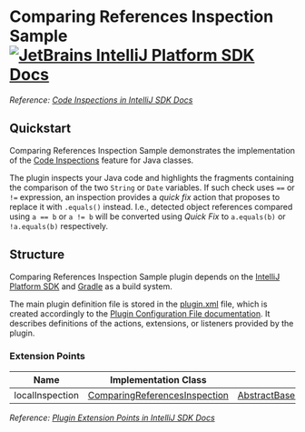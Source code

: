 # Comparing References Inspection Sample [![JetBrains IntelliJ Platform SDK Docs](https://jb.gg/badges/docs.svg)][docs]
*Reference: [Code Inspections in IntelliJ SDK Docs][docs:code_inspections]*

## Quickstart

Comparing References Inspection Sample demonstrates the implementation
of the [Code Inspections][docs:code_inspections] feature for Java classes. 

The plugin inspects your Java code and highlights the fragments containing the comparison of the two `String` or `Date`
variables. If such check uses `==` or `!=` expression, an inspection provides a *quick fix* action that proposes
to replace it with `.equals()` instead. I.e., detected object references compared using `a == b` or `a != b` will be
converted using *Quick Fix* to `a.equals(b)` or `!a.equals(b)` respectively.

## Structure

Comparing References Inspection Sample
plugin depends on the [IntelliJ Platform SDK][docs] and [Gradle][docs:gradle] as a build system.

The main plugin definition file is stored in the [plugin.xml][file:plugin.xml] file, which is created accordingly
to the [Plugin Configuration File documentation][docs:plugin.xml]. It describes definitions of the actions, extensions,
or listeners provided by the plugin.

### Extension Points

| Name            | Implementation Class                                                | Interface                                                |
| --------------- | ------------------------------------------------------------------- | -------------------------------------------------------- |
| localInspection | [ComparingReferencesInspection][file:ComparingReferencesInspection] | [AbstractBaseJavaLocalInspectionTool][sdk:AbstractBJLIT] |

*Reference: [Plugin Extension Points in IntelliJ SDK Docs][docs:ep]*


[docs]: https://www.jetbrains.org/intellij/sdk/docs
[docs:code_inspections]: https://www.jetbrains.org/intellij/sdk/docs/tutorials/code_inspections.html
[docs:ep]: https://www.jetbrains.org/intellij/sdk/docs/basics/plugin_structure/plugin_extensions.html
[docs:gradle]: https://www.jetbrains.org/intellij/sdk/docs/tutorials/build_system.html
[docs:plugin.xml]: https://www.jetbrains.org/intellij/sdk/docs/basics/plugin_structure/plugin_configuration_file.html

[file:ComparingReferencesInspection]: ./src/main/java/org/intellij/sdk/codeInspection/ComparingReferencesInspection.java
[file:plugin.xml]: ./src/main/resources/META-INF/plugin.xml

[sdk:AbstractBJLIT]: upsource:///java/java-analysis-api/src/com/intellij/codeInspection/AbstractBaseJavaLocalInspectionTool.java
